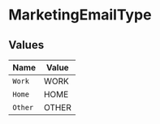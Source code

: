 # MarketingEmailType


## Values

| Name    | Value   |
| ------- | ------- |
| `Work`  | WORK    |
| `Home`  | HOME    |
| `Other` | OTHER   |